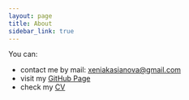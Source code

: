 ```yaml
---
layout: page
title: About
sidebar_link: true
---
```


You can: 
* contact me by mail: xeniakasianova@gmail.com
* visit my [GitHub Page](https://github.com/xenakas)
* check my [CV](https://github.com/xenakas/xenakas.github.io/blob/master/cv-xkasianova.pdf)


